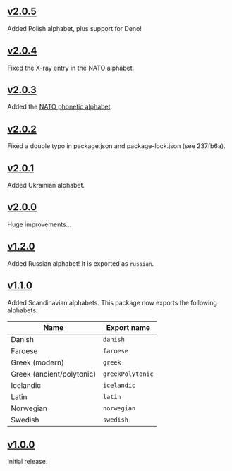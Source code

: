 ## [v2.0.5]

Added Polish alphabet, plus support for Deno!

## [v2.0.4]

Fixed the X-ray entry in the NATO alphabet.

## [v2.0.3]

Added the [NATO phonetic alphabet](https://en.wikipedia.org/wiki/NATO_phonetic_alphabet).

## [v2.0.2]

Fixed a double typo in package.json and package-lock.json (see 237fb6a).

## [v2.0.1]

Added Ukrainian alphabet.

## [v2.0.0]

Huge improvements...

## [v1.2.0]

Added Russian alphabet! It is exported as `russian`.

## [v1.1.0]

Added Scandinavian alphabets. This package now exports the following alphabets:

| Name                      | Export name      |
|---------------------------|------------------|
| Danish                    | `danish`         |
| Faroese                   | `faroese`        |
| Greek (modern)            | `greek`          |
| Greek (ancient/polytonic) | `greekPolytonic` |
| Icelandic                 | `icelandic`      |
| Latin                     | `latin`          |
| Norwegian                 | `norwegian`      |
| Swedish                   | `swedish`        |

## [v1.0.0]

Initial release.

[Unreleased]: https://github.com/garraflavatra/alphabets/tree/main
[v1.0.0]: https://github.com/garraflavatra/alphabets/releases/tag/1.0.0
[v1.1.0]: https://github.com/garraflavatra/alphabets/releases/tag/1.1.0
[v1.2.0]: https://github.com/garraflavatra/alphabets/releases/tag/1.2.0
[v2.0.0]: https://github.com/garraflavatra/alphabets/releases/tag/v2.0.0
[v2.0.1]: https://github.com/garraflavatra/alphabets/releases/tag/v2.0.1
[v2.0.2]: https://github.com/garraflavatra/alphabets/releases/tag/v2.0.2
[v2.0.3]: https://github.com/garraflavatra/alphabets/releases/tag/v2.0.3
[v2.0.4]: https://github.com/garraflavatra/alphabets/releases/tag/v2.0.4
[v2.0.5]: https://github.com/garraflavatra/alphabets/releases/tag/v2.0.5
